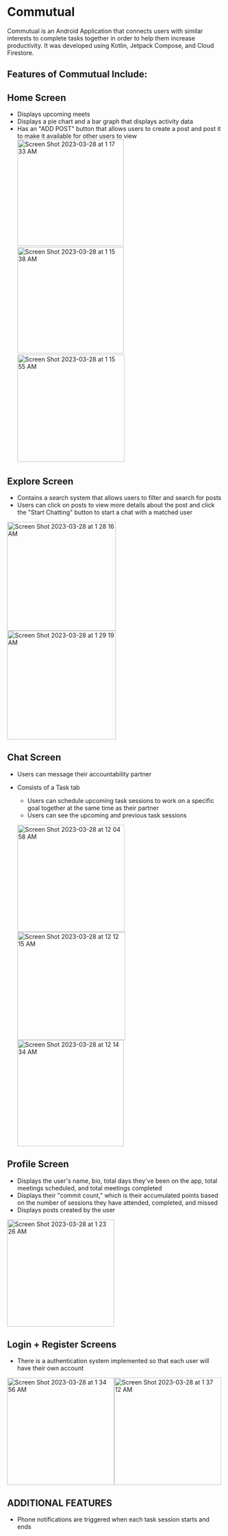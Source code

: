 # Commutual
Commutual is an Android Application that connects users with similar interests to complete tasks together in order to help them increase productivity. It was developed using Kotlin, Jetpack Compose, and Cloud Firestore.

Features of Commutual Include:
------------------------------

Home Screen 
------------------------------
- Displays upcoming meets
- Displays a pie chart and a bar graph that displays activity data  
- Has an "ADD POST" button that allows users to create a post and post it to make it available for other users to view
<img width="248" alt="Screen Shot 2023-03-28 at 1 17 33 AM" src="https://user-images.githubusercontent.com/98489847/228140900-9e86df4d-817f-4805-b456-a6b7f5f90edc.png"><img width="248" alt="Screen Shot 2023-03-28 at 1 15 38 AM" src="https://user-images.githubusercontent.com/98489847/228135206-49ff4c39-6879-4fad-9269-4318a7ed6b2e.png"> <img width="250" alt="Screen Shot 2023-03-28 at 1 15 55 AM" src="https://user-images.githubusercontent.com/98489847/228135231-1c3e2c7f-c80f-42b8-9b4b-60e3a97595c8.png">


Explore Screen
------------------------------
- Contains a search system that allows users to filter and search for posts
- Users can click on posts to view more details about the post and click the "Start Chatting" button to start a chat with a matched user

<img width="254" alt="Screen Shot 2023-03-28 at 1 28 16 AM" src="https://user-images.githubusercontent.com/98489847/228137459-15df8ea8-27da-4fc9-8c88-0047991bbc9c.png"> <img width="254" alt="Screen Shot 2023-03-28 at 1 29 19 AM" src="https://user-images.githubusercontent.com/98489847/228137285-c78f5855-9c6f-4b74-af1b-d3567c31d6f0.png">

Chat Screen
------------------------------
- Users can message their accountability partner
- Consists of a Task tab
     - Users can schedule upcoming task sessions to work on a specific goal together at the same time as their partner
     - Users can see the upcoming and previous task sessions
     
     <img width="250" alt="Screen Shot 2023-03-28 at 12 04 58 AM" src="https://user-images.githubusercontent.com/98489847/228125734-041e1ba1-b596-4135-ac7e-ac2dafac9705.png"> <img width="252"  alt="Screen Shot 2023-03-28 at 12 12 15 AM" src="https://user-images.githubusercontent.com/98489847/228126293-3ff18715-c2a5-431b-a982-d4c0b9644e73.png">
     <img width="248" alt="Screen Shot 2023-03-28 at 12 14 34 AM" src="https://user-images.githubusercontent.com/98489847/228126578-c457c422-a96b-4511-a43f-ffe12162f6c9.png">

     
Profile Screen
------------------------------
- Displays the user's name, bio, total days they've been on the app, total meetings scheduled, and total meetings completed
- Displays their "commit count," which is their accumulated points based on the number of sessions they have attended, completed, and missed
- Displays posts created by the user

<img width="250" alt="Screen Shot 2023-03-28 at 1 23 26 AM" src="https://user-images.githubusercontent.com/98489847/228137317-ed0da278-e0d2-41f6-8033-e436f2a7261b.png">



Login + Register Screens
------------------------------
- There is a authentication system implemented so that each user will have their own account

<img width="250" alt="Screen Shot 2023-03-28 at 1 34 56 AM" src="https://user-images.githubusercontent.com/98489847/228138310-690077b2-fdcf-48d4-abfc-f95e64e9c9a5.png"><img width="250" alt="Screen Shot 2023-03-28 at 1 37 12 AM" src="https://user-images.githubusercontent.com/98489847/228138569-ec9a52f9-1695-4514-a050-81cd2dbb794c.png">


ADDITIONAL FEATURES
------------------------------
- Phone notifications are triggered when each task session starts and ends

